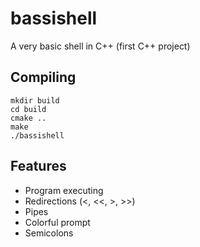 # bassishell
A very basic shell in C++ (first C++ project)
## Compiling
```
mkdir build
cd build
cmake ..
make
./bassishell
```
## Features
* Program executing
* Redirections (<, <<, >, >>)
* Pipes
* Colorful prompt
* Semicolons
